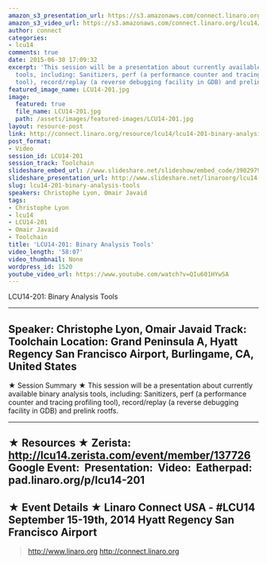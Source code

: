 ```yaml
---
amazon_s3_presentation_url: https://s3.amazonaws.com/connect.linaro.org/hkg15/Videos/09-16-Tuesday/LCU14-201.pdf
amazon_s3_video_url: https://s3.amazonaws.com/connect.linaro.org/lcu14/videos/09-16-Tuesday/LCU14-201-+Binary+Analysis+Tools.mp4
author: connect
categories:
- lcu14
comments: true
date: 2015-06-30 17:09:32
excerpt: 'This session will be a presentation about currently available binary analysis
  tools, including: Sanitizers, perf (a performance counter and tracing profiling
  tool), record/replay (a reverse debugging facility in GDB) and prelink rootfs.'
featured_image_name: LCU14-201.jpg
image:
  featured: true
  file_name: LCU14-201.jpg
  path: /assets/images/featured-images/LCU14-201.jpg
layout: resource-post
link: http://connect.linaro.org/resource/lcu14/lcu14-201-binary-analysis-tools/
post_format:
- Video
session_id: LCU14-201
session_track: Toolchain
slideshare_embed_url: //www.slideshare.net/slideshow/embed_code/39029796
slideshare_presentation_url: http://www.slideshare.net/linaroorg/lcu14-201-binary-analysis-tools
slug: lcu14-201-binary-analysis-tools
speakers: Christophe Lyon, Omair Javaid
tags:
- Christophe Lyon
- lcu14
- LCU14-201
- Omair Javaid
- Toolchain
title: 'LCU14-201: Binary Analysis Tools'
video_length: '58:07'
video_thumbnail: None
wordpress_id: 1520
youtube_video_url: https://www.youtube.com/watch?v=QIu601HYwSA
---
```


LCU14-201: Binary Analysis Tools

---------------------------------------------------

Speaker: Christophe Lyon, Omair Javaid
Track: Toolchain
Location: Grand Peninsula A, Hyatt Regency San Francisco Airport, Burlingame, CA, United States
---------------------------------------------------

★ Session Summary ★
This session will be a presentation about currently available binary analysis tools, including: Sanitizers, perf (a performance counter and tracing profiling tool), record/replay (a reverse debugging facility in GDB) and prelink rootfs.

---------------------------------------------------

★ Resources ★
Zerista: http://lcu14.zerista.com/event/member/137726
Google Event: 
Presentation: 
Video: 
Eatherpad: pad.linaro.org/p/lcu14-201
---------------------------------------------------

★ Event Details ★
Linaro Connect USA - #LCU14
September 15-19th, 2014
Hyatt Regency San Francisco Airport
---------------------------------------------------

> http://www.linaro.org
> http://connect.linaro.org